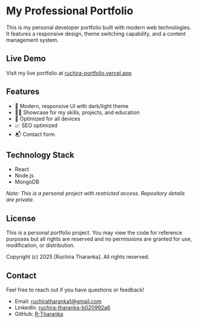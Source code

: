 ﻿# My Professional Portfolio

This is my personal developer portfolio built with modern web technologies. It features a responsive design, theme switching capability, and a content management system.

## Live Demo

Visit my live portfolio at [ruchira-portfolio.vercel.app](https://ruchira-portfolio.vercel.app/)

## Features

- 🎨 Modern, responsive UI with dark/light theme
- 👨‍💻 Showcase for my skills, projects, and education
- 📱 Optimized for all devices
- 📈 SEO optimized
- 📬 Contact form

## Technology Stack

- React
- Node.js
- MongoDB

*Note: This is a personal project with restricted access. Repository details are private.*

## License

This is a personal portfolio project. You may view the code for reference purposes but all rights are reserved and no permissions are granted for use, modification, or distribution.

Copyright (c) 2025 [Ruchira Tharanka]. All rights reserved.

## Contact

Feel free to reach out if you have questions or feedback!

- Email: ruchiratharanka1@gmail.com
- LinkedIn: [ruchira-tharanka-b020992a6](https://linkedin.com/in/ruchira-tharanka-b020992a6)
- GitHub: [R-Tharanka](https://github.com/R-Tharanka)
